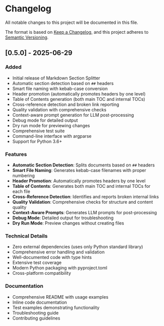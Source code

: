 # Changelog

All notable changes to this project will be documented in this file.

The format is based on [Keep a Changelog](https://keepachangelog.com/en/1.0.0/),
and this project adheres to [Semantic Versioning](https://semver.org/spec/v2.0.0.html).

## [0.5.0] - 2025-06-29

### Added

- Initial release of Markdown Section Splitter
- Automatic section detection based on `##` headers
- Smart file naming with kebab-case conversion
- Header promotion (automatically promotes headers by one level)
- Table of Contents generation (both main TOC and internal TOCs)
- Cross-reference detection and broken link reporting
- Quality validation with comprehensive checks
- Context-aware prompt generation for LLM post-processing
- Debug mode for detailed output
- Dry run mode for previewing changes
- Comprehensive test suite
- Command-line interface with argparse
- Support for Python 3.6+

### Features

- **Automatic Section Detection**: Splits documents based on `##` headers
- **Smart File Naming**: Generates kebab-case filenames with proper numbering
- **Header Promotion**: Automatically promotes headers by one level
- **Table of Contents**: Generates both main TOC and internal TOCs for each file
- **Cross-Reference Detection**: Identifies and reports broken internal links
- **Quality Validation**: Comprehensive checks for structure and content quality
- **Context-Aware Prompts**: Generates LLM prompts for post-processing
- **Debug Mode**: Detailed output for troubleshooting
- **Dry Run Mode**: Preview changes without creating files

### Technical Details

- Zero external dependencies (uses only Python standard library)
- Comprehensive error handling and validation
- Well-documented code with type hints
- Extensive test coverage
- Modern Python packaging with pyproject.toml
- Cross-platform compatibility

### Documentation

- Comprehensive README with usage examples
- Inline code documentation
- Test examples demonstrating functionality
- Troubleshooting guide
- Contributing guidelines
